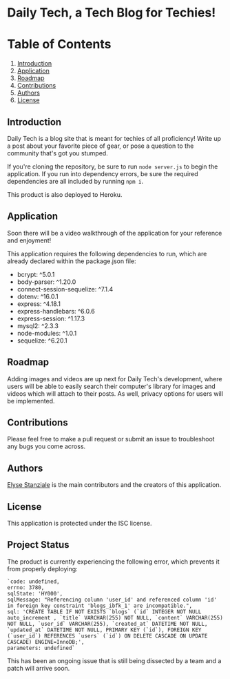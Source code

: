 # Daily Tech, a Tech Blog for Techies!
# Table of Contents
1. [Introduction](#introduction)
2. [Application](#application)
3. [Roadmap](#roadmap)
4. [Contributions](#contributions)
5. [Authors](#authors)
6. [License](#license)


## <a id="introduction">Introduction</a>
Daily Tech is a blog site that is meant for techies of all proficiency! Write up a post about your favorite piece of gear, or pose a question to the community that's got you stumped.

If you're cloning the repository, be sure to run `node server.js` to begin the application. If you run into dependency errors, be sure the required dependencies are all included by running `npm i`.

This product is also deployed to Heroku.

## <a id="application">Application</a>
Soon there will be a video walkthrough of the application for your reference and enjoyment!

This application requires the following dependencies to run, which are already declared within the package.json file:

* bcrypt: ^5.0.1
* body-parser: ^1.20.0
* connect-session-sequelize: ^7.1.4
* dotenv: ^16.0.1
* express: ^4.18.1
* express-handlebars: ^6.0.6
* express-session: ^1.17.3
* mysql2: ^2.3.3
* node-modules: ^1.0.1
* sequelize: ^6.20.1

## <a id="roadmap">Roadmap</a>
Adding images and videos are up next for Daily Tech's development, where users will be able to easily search their computer's library for images and videos which will attach to their posts. As well, privacy options for users will be implemented.

## <a id="contributions">Contributions</a>
Please feel free to make a pull request or submit an issue to troubleshoot any bugs you come across.

## <a id="authors">Authors</a>
[Elyse Stanziale](https://github.com/elystanz) is the main contributors and the creators of this application.

## <a id="license">License</a>
This application is protected under the ISC license.

## <a id=#status>Project Status</a>
The product is currently experiencing the following error, which prevents it from properly deploying:

    `code: undefined,
    errno: 3780,
    sqlState: 'HY000',
    sqlMessage: "Referencing column 'user_id' and referenced column 'id' in foreign key constraint 'blogs_ibfk_1' are incompatible.",
    sql: 'CREATE TABLE IF NOT EXISTS `blogs` (`id` INTEGER NOT NULL auto_increment , `title` VARCHAR(255) NOT NULL, `content` VARCHAR(255) NOT NULL, `user_id` VARCHAR(255), `created_at` DATETIME NOT NULL, `updated_at` DATETIME NOT NULL, PRIMARY KEY (`id`), FOREIGN KEY (`user_id`) REFERENCES `users` (`id`) ON DELETE CASCADE ON UPDATE CASCADE) ENGINE=InnoDB;',
    parameters: undefined`

This has been an ongoing issue that is still being dissected by a team and a patch will arrive soon.